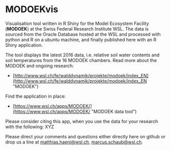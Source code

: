# MODOEKvis
Visualisation tool written in R Shiny for the Model Ecosystem Facility (**MODOEK**) at the Swiss Federal Research Institute WSL. The data is sourced from the Oracle Database hosted at the WSL and processed with python and R on a ubuntu machine, and finally published here with an R Shiny application.

The tool displays the latest 2016 data, i.e. relative soil water contents and soil temperatures from the 16 MODOEK chambers. Read more about the MODOEK and ongoing research:

* [http://www.wsl.ch/fe/walddynamik/projekte/modoek/index_EN](http://www.wsl.ch/fe/walddynamik/projekte/modoek/index_EN "MODOEK")

Find the application in place:

* [https://www.wsl.ch/apps/MODOEK/](https://www.wsl.ch/apps/MODOEK/ "MODOEK data tool")

Please consider citing this app, when you use the data for your research with the following:
XYZ

Please direct your comments and questions either directly here on github or drop us a line at [matthias.haeni@wsl.ch](mailto:matthias.haeni@wsl.ch "matthias.haeni@wsl.ch"), [marcus.schaub@wsl.ch](mailto:marcus.schaub@wsl.ch "marcus.schaub@wsl.ch").
